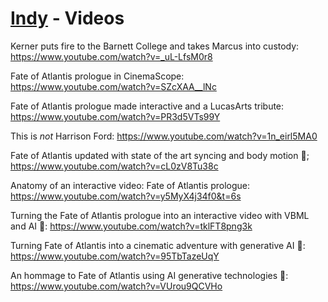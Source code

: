# [Indy](README.md) - Videos

Kerner puts fire to the Barnett College and takes Marcus into custody: https://www.youtube.com/watch?v=_uL-LfsM0r8

Fate of Atlantis prologue in CinemaScope: https://www.youtube.com/watch?v=SZcXAA__lNc

Fate of Atlantis prologue made interactive and a LucasArts tribute: https://www.youtube.com/watch?v=PR3d5VTs99Y

This is *not* Harrison Ford: https://www.youtube.com/watch?v=1n_eirl5MA0

Fate of Atlantis updated with state of the art syncing and body motion 🤠; https://www.youtube.com/watch?v=cL0zV8Tu38c

Anatomy of an interactive video: Fate of Atlantis prologue: https://www.youtube.com/watch?v=y5MyX4j34f0&t=6s

Turning the Fate of Atlantis prologue into an interactive video with VBML and AI 🤠: https://www.youtube.com/watch?v=tklFT8png3k

Turning Fate of Atlantis into a cinematic adventure with generative AI 🤠: https://www.youtube.com/watch?v=95TbTazeUqY

An hommage to Fate of Atlantis using AI generative technologies 🤠: https://www.youtube.com/watch?v=VUrou9QCVHo
